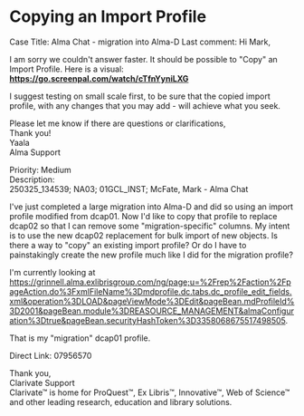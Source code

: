 # Copying an Import Profile

Case Title: Alma Chat - migration into Alma-D
Last comment:
Hi Mark,

I am sorry we couldn't answer faster. It should be possible to "Copy" an Import Profile. Here is a visual: **https://go.screenpal.com/watch/cTfnYyniLXG**  

I suggest testing on small scale first, to be sure that the copied import profile, with any changes that you may add - will achieve what you seek.  

Please let me know if there are questions or clarifications,  
Thank you!  
Yaala  
Alma Support  

Priority: Medium  
Description:  
250325_134539; NA03; 01GCL_INST; McFate, Mark - Alma Chat  

I've just completed a large migration into Alma-D and did so using an import profile modified from dcap01. Now I'd like to copy that profile to replace dcap02 so that I can remove some "migration-specific" columns. My intent is to use the new dcap02 replacement for bulk import of new objects. Is there a way to "copy" an existing import profile?
Or do I have to painstakingly create the new profile much like I did for the migration profile?  

I'm currently looking at https://grinnell.alma.exlibrisgroup.com/ng/page;u=%2Frep%2Faction%2FpageAction.do%3FxmlFileName%3Dmdprofile.dc.tabs.dc_profile_edit_fields.xml&operation%3DLOAD&pageViewMode%3DEdit&pageBean.mdProfileId%3D2001&pageBean.module%3DREASOURCE_MANAGEMENT&almaConfiguration%3Dtrue&pageBean.securityHashToken%3D3358068675517498505. 

That is my "migration" dcap01 profile.  

Direct Link:  07956570  

Thank you,  
Clarivate Support  
Clarivate™ is home for ProQuest™, Ex Libris™, Innovative™, Web of Science™ and other leading research, education and library solutions.  
